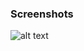 ### Screenshots

![alt text](https://github.com/andreiseverin/WeaponMod-guns-backup/blob/main/Plugins/wpn_medkit/Medic%20Kit.png?raw=true)